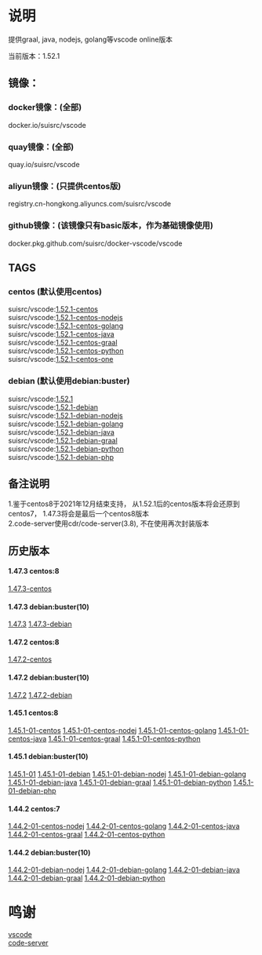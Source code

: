 # 说明

提供graal, java, nodejs, golang等vscode online版本  

当前版本：1.52.1  

## 镜像：

### docker镜像：(全部)  
docker.io/suisrc/vscode  

### quay镜像：(全部)
quay.io/suisrc/vscode  

### aliyun镜像：(只提供centos版)
registry.cn-hongkong.aliyuncs.com/suisrc/vscode  

### github镜像：(该镜像只有basic版本，作为基础镜像使用)  
docker.pkg.github.com/suisrc/docker-vscode/vscode  

## TAGS

### centos (默认使用centos)
suisrc/vscode:[1.52.1-centos](https://github.com/suisrc/docker-vscode/tree/dev-vscode)  
suisrc/vscode:[1.52.1-centos-nodejs](https://github.com/suisrc/docker-vscode/tree/dev-nodejs)  
suisrc/vscode:[1.52.1-centos-golang](https://github.com/suisrc/docker-vscode/tree/dev-golang)  
suisrc/vscode:[1.52.1-centos-java](https://github.com/suisrc/docker-vscode/tree/dev-java)  
suisrc/vscode:[1.52.1-centos-graal](https://github.com/suisrc/docker-vscode/tree/dev-graal)  
suisrc/vscode:[1.52.1-centos-python](https://github.com/suisrc/docker-vscode/tree/dev-python)  
suisrc/vscode:[1.52.1-centos-one](https://github.com/suisrc/docker-vscode/tree/dev-one)  
  

### debian (默认使用debian:buster)
suisrc/vscode:[1.52.1](https://github.com/suisrc/docker-vscode/tree/dev-vscode)  
suisrc/vscode:[1.52.1-debian](https://github.com/suisrc/docker-vscode/tree/dev-vscode)  
suisrc/vscode:[1.52.1-debian-nodejs](https://github.com/suisrc/docker-vscode/tree/dev-nodejs)  
suisrc/vscode:[1.52.1-debian-golang](https://github.com/suisrc/docker-vscode/tree/dev-golang)  
suisrc/vscode:[1.52.1-debian-java](https://github.com/suisrc/docker-vscode/tree/dev-java)  
suisrc/vscode:[1.52.1-debian-graal](https://github.com/suisrc/docker-vscode/tree/dev-graal)  
suisrc/vscode:[1.52.1-debian-python](https://github.com/suisrc/docker-vscode/tree/dev-python)  
suisrc/vscode:[1.52.1-debian-php](https://github.com/suisrc/docker-vscode/tree/dev-php)  
  
## 备注说明
1.鉴于centos8于2021年12月结束支持， 从1.52.1后的centos版本将会还原到centos7， 1.47.3将会是最后一个centos8版本  
2.code-server使用cdr/code-server(3.8), 不在使用再次封装版本  
  
## 历史版本
#### 1.47.3 centos:8
[1.47.3-centos](https://hub.docker.com/r/suisrc/vscode/tags)
  

#### 1.47.3 debian:buster(10)
[1.47.3](https://hub.docker.com/r/suisrc/vscode/tags)
[1.47.3-debian](https://hub.docker.com/r/suisrc/vscode/tags)
  

#### 1.47.2 centos:8
[1.47.2-centos](https://hub.docker.com/r/suisrc/vscode/tags)
  

#### 1.47.2 debian:buster(10)
[1.47.2](https://hub.docker.com/r/suisrc/vscode/tags)
[1.47.2-debian](https://hub.docker.com/r/suisrc/vscode/tags)
  

#### 1.45.1 centos:8
[1.45.1-01-centos](https://hub.docker.com/r/suisrc/vscode/tags)
[1.45.1-01-centos-nodej](https://hub.docker.com/r/suisrc/vscode/tags)
[1.45.1-01-centos-golang](https://hub.docker.com/r/suisrc/vscode/tags)
[1.45.1-01-centos-java](https://hub.docker.com/r/suisrc/vscode/tags)
[1.45.1-01-centos-graal](https://hub.docker.com/r/suisrc/vscode/tags)
[1.45.1-01-centos-python](https://hub.docker.com/r/suisrc/vscode/tags)
  

#### 1.45.1 debian:buster(10)
[1.45.1-01](https://hub.docker.com/r/suisrc/vscode/tags)
[1.45.1-01-debian](https://hub.docker.com/r/suisrc/vscode/tags)
[1.45.1-01-debian-nodej](https://hub.docker.com/r/suisrc/vscode/tags)
[1.45.1-01-debian-golang](https://hub.docker.com/r/suisrc/vscode/tags)
[1.45.1-01-debian-java](https://hub.docker.com/r/suisrc/vscode/tags)
[1.45.1-01-debian-graal](https://hub.docker.com/r/suisrc/vscode/tags)
[1.45.1-01-debian-python](https://hub.docker.com/r/suisrc/vscode/tags)
[1.45.1-01-debian-php](https://hub.docker.com/r/suisrc/vscode/tags)
  

#### 1.44.2 centos:7
[1.44.2-01-centos-nodej](https://hub.docker.com/r/suisrc/vscode/tags)
[1.44.2-01-centos-golang](https://hub.docker.com/r/suisrc/vscode/tags)
[1.44.2-01-centos-java](https://hub.docker.com/r/suisrc/vscode/tags)
[1.44.2-01-centos-graal](https://hub.docker.com/r/suisrc/vscode/tags)
[1.44.2-01-centos-python](https://hub.docker.com/r/suisrc/vscode/tags)
  

#### 1.44.2 debian:buster(10)
[1.44.2-01-debian-nodej](https://hub.docker.com/r/suisrc/vscode/tags)
[1.44.2-01-debian-golang](https://hub.docker.com/r/suisrc/vscode/tags)
[1.44.2-01-debian-java](https://hub.docker.com/r/suisrc/vscode/tags)
[1.44.2-01-debian-graal](https://hub.docker.com/r/suisrc/vscode/tags)
[1.44.2-01-debian-python](https://hub.docker.com/r/suisrc/vscode/tags)
  
  
# 鸣谢
[vscode](https://github.com/microsoft/vscode/releases)  
[code-server](https://github.com/cdr/code-server/releases)  